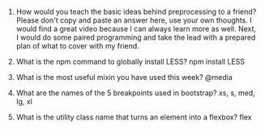 1. How would you teach the basic ideas behind preprocessing to a friend?  Please don't copy and paste an answer here, use your own thoughts.
I would find a great video because I can always learn more as well. Next, I would do some paired programming and take the lead with a prepared plan of what to cover with my friend.

2. What is the npm command to globally install LESS?
npm install LESS

3. What is the most useful mixin you have used this week?
@media

4. What are the names of the 5 breakpoints used in bootstrap?
xs, s, med, lg, xl

5. What is the utility class name that turns an element into a flexbox?
flex